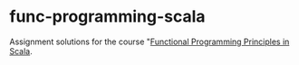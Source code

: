 # func-programming-scala
Assignment solutions for the course "[Functional Programming Principles in Scala](https://www.coursera.org/learn/progfun1).
